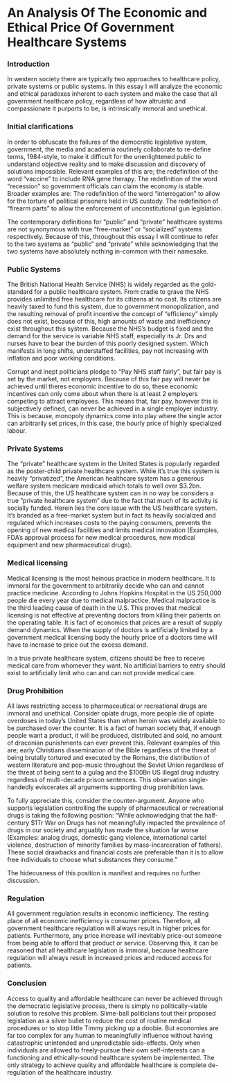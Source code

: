 # An Analysis Of The Economic and Ethical Price Of Government Healthcare Systems

### Introduction
In western society there are typically two approaches to healthcare policy, private systems or public systems. In this essay I will analyze the economic and ethical paradoxes inherent to each system and make the case that all government healthcare policy, regardless of how altruistic and compassionate it purports to be, is intrinsically immoral and unethical.

### Initial clarifications
In order to obfuscate the failures of the democratic legislative system, government, the media and academia routinely collaborate to re-define terms, 1984-style, to make it difficult for the unenlightened public to understand objective reality and to make discussion and discovery of solutions impossible. Relevant examples of this are; the redefinition of the word “vaccine” to include RNA gene therapy. The redefinition of the word “recession” so government officials can claim the economy is stable. Broader examples are: The redefinition of the word “interrogation” to allow for the torture of political prisoners held in US custody. The redefinition of “firearm parts” to allow the enforcement of unconstitutional gun legislation.  

The contemporary definitions for “public” and “private” healthcare systems are not synonymous with true “free-market” or “socialized” systems respectively. Because of this, throughout this essay I will continue to refer to the two systems as “public” and “private” while acknowledging that the two systems have absolutely nothing in-common with their namesake.

### Public Systems
The British National Health Service (NHS) is widely regarded as the gold-standard for a public healthcare system. From cradle to grave the NHS provides unlimited free healthcare for its citizens at no cost. Its citizens are heavily taxed to fund this system, due to government monopolization, and the resulting removal of profit incentive the concept of “efficiency” simply does not exist, because of this, high amounts of waste and inefficiency exist throughout this system. Because the NHS’s budget is fixed and the demand for the service is variable NHS staff, especially its Jr. Drs and nurses have to bear the burden of this poorly designed system. Which manifests in long shifts, understaffed facilities, pay not increasing with inflation and poor working conditions.

Corrupt and inept politicians pledge to “Pay NHS staff fairly”, but fair pay is set by the market, not employers. Because of this fair pay will never be achieved until theres economic incentive to do so, these economic incentives can only come about when there is at least 2 employers competing to attract employees. This means that, fair pay, however this is subjectively defined, can never be achieved in a single employer industry. This is because, monopoly dynamics come into play where the single actor can arbitrarily set prices, in this case, the hourly price of highly specialized labour.

### Private Systems
The “private” healthcare system in the United States is popularly regarded as the poster-child private healthcare system. While it’s true this system is heavily “privatized”, the American healthcare system has a generous welfare system medicare medicaid which totals to well over $3.2bn. Because of this, the US healthcare system can in no way be considers a true ”private healthcare system” due to the fact that much of its activity is socially funded. Herein lies the core issue with the US healthcare system. It’s branded as a free-market system but in fact its heavily socialized and regulated which increases costs to the paying consumers, prevents the opening of new medical facilities and limits medical innovation (Examples, FDA’s approval process for new medical procedures, new medical equipment and new pharmaceutical drugs).

### Medical licensing
Medical licensing is the most heinous practice in modern healthcare. It is immoral for the government to arbitrarily decide who can and cannot practice medicine. According to Johns Hopkins Hospital in the US 250,000 people die every year due to medical malpractice. Medical malpractice is the third leading cause of death in the U.S. This proves that medical licensing is not effective at preventing doctors from killing their patients on the operating table. It is fact of economics that prices are a result of supply demand dynamics. When the supply of doctors is artificially limited by a government medical licensing body the hourly price of a doctors time will have to increase to price out the excess demand.

In a true private healthcare system, citizens should be free to receive medical care from whomever they want. No artificial barriers to entry should exist to artificially limit who can and can not provide medical care. 

### Drug Prohibition
All laws restricting access to pharmaceutical or recreational drugs are immoral and unethical. Consider opiate drugs, more people die of opiate overdoses in today’s United States than when heroin was widely available to be purchased over the counter. It is a fact of human society that, if enough people want a product, it will be produced, distributed and sold, no amount of draconian punishments can ever prevent this. Relevant examples of this are; early Christians dissemination of the Bible regardless of the threat of being brutally tortured and executed by the Romans, the distribution of western literature and pop-music throughout the Soviet Union regardless of the threat of being sent to a gulag and the $100Bn US illegal drug industry regardless of multi-decade prison sentences. This observation single-handedly eviscerates all arguments supporting drug prohibition laws. 

To fully appreciate this, consider the counter-argument. Anyone who supports legislation controlling the supply of pharmaceutical or recreational drugs is taking the following position: “While acknowledging that the half-century $1Tr War on Drugs has not meaningfully impacted the prevalence of drugs in our society and arguably has made the situation far worse (Examples: analog drugs, domestic gang violence, international cartel violence, destruction of minority families by mass-incarceration of fathers). These social drawbacks and financial costs are preferable than it is to allow free individuals to choose what substances they consume.”

The hideousness of this position is manifest and requires no further discussion.

### Regulation
All government regulation results in economic inefficiency. The resting place of all economic inefficiency is consumer prices. Therefore, all government healthcare regulation will always result in higher prices for patients. Furthermore, any price increase will inevitably price-out someone from being able to afford that product or service. Observing this, it can be reasoned that all healthcare legislation is immoral, because healthcare regulation will always result in increased prices and reduced access for patients. 

### Conclusion
Access to quality and affordable healthcare can never be achieved through the democratic legislative process, there is simply no politically-viable solution to resolve this problem. Slime-ball politicians tout their proposed legislation as a silver bullet to reduce the cost of routine medical procedures or to stop little Timmy picking up a doobie. But economies are far too complex for any human to meaningfully influence without having catastrophic unintended and unpredictable side-effects. Only when individuals are allowed to freely-pursue their own self-interests can a functioning and ethically-sound healthcare system be implemented. The only strategy to achieve quality and affordable healthcare is complete de-regulation of the healthcare industry.
